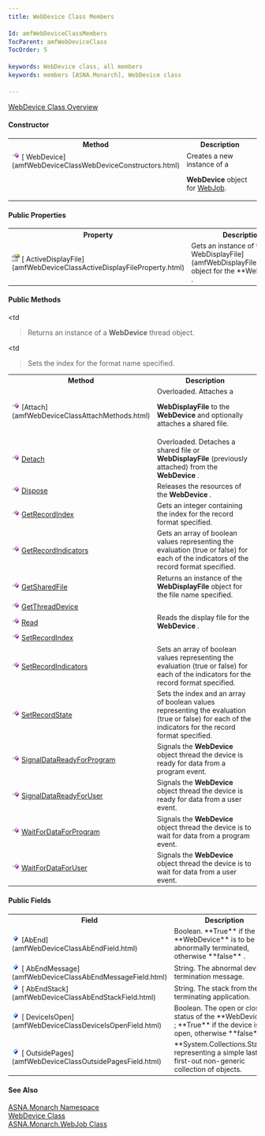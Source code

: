```yaml
---
title: WebDevice Class Members

Id: amfWebDeviceClassMembers
TocParent: amfWebDeviceClass
TocOrder: 5

keywords: WebDevice class, all members
keywords: members [ASNA.Monarch], WebDevice class

---
```


[WebDevice Class Overview](amfWebDeviceClass.html) 

#### Constructor
<table class="mytable" cellspacing="0" cellpadding="4" width="90%">
          <colgroup>
            <col width="30%" />
            <col width="70%" />
          </colgroup>
          <tr>
            <th>Method</th>
            <th>Description</th>
          </tr>
          <tr valign="top">
            <td>              <img  id="IMG1" height="16" alt="public property" src="Images/Constructor.bmp" width="16" border="0" x-maintain-ratio="TRUE" />
              [
              WebDevice](amfWebDeviceClassWebDeviceConstructors.html)
            </td>
            <td>Creates a new instance of a

 **WebDevice**  object for 
            [
            WebJob](amfWebJobClass.html).</td>
          </tr>
</table>

<!--mine -->

#### Public Properties
<table class="mytable" cellspacing="0" cellpadding="4" width="90%">
          <colgroup>
            <col width="30%" />
            <col width="70%" />
          </colgroup>
          <tr>
            <th>Property</th>
            <th>Description</th>
          </tr>
          <tr>
            <td>              <img alt="public property" src="Images/property.bmp" />
              [
              ActiveDisplayFile](amfWebDeviceClassActiveDisplayFileProperty.html)
            </td>
            <td>Gets an instance of the 
            [
            WebDisplayFile](amfWebDisplayFileClass.html) object for the 
 **WebDevice** .</td>
          </tr>
</table>

<!--mine -->

#### Public Methods
<table class="mytable" cellspacing="0" cellpadding="4" width="90%">
          <colgroup>
            <col width="30%" />
            <col width="70%" />
          </colgroup>
          <tr>
            <th>Method</th>
            <th>Description</th>
          </tr>
          <tr>
            <td>              <img id="IMG2" height="16" alt="public property" src="Images/Methods.bmp" width="16" border="0" x-maintain-ratio="TRUE" />
              [Attach](amfWebDeviceClassAttachMethods.html)
            </td>
            <td>Overloaded. Attaches a

 **WebDisplayFile**  to the 
 **WebDevice**  and optionally attaches a shared
            file.</td>
          </tr>
          <tr>
            <td>              <img id="Img4" height="16" alt="public property" src="Images/Methods.bmp" width="16" border="0" x-maintain-ratio="TRUE" />
              [Detach](amfWebDeviceClassDetachMethods.html)
            </td>
            <td>Overloaded. Detaches a
            shared file or 
 **WebDisplayFile** (previously attached)
            from the 
 **WebDevice** .</td>
          </tr>
          <tr>
            <td>              <img id="Img5" height="16" alt="public property" src="Images/Methods.bmp" width="16" border="0" x-maintain-ratio="TRUE" />
              [Dispose](amfWebDeviceClassDisposeMethod.html)
            </td>
            <td>Releases the resources of
            the 
 **WebDevice** .</td>
          </tr>
          <tr>
            <td>              <img id="Img8" height="16" alt="public property" src="Images/Methods.bmp" width="16" border="0" x-maintain-ratio="TRUE" /> 
            [
            GetRecordIndex](amfWebDeviceClassGetRecordIndexMethod.html)</td>
            <td>Gets an integer
            containing the index for the record
            format specified.</td>
          </tr>
          <tr>
            <td>              <img id="Img6" height="16" alt="public property" src="Images/Methods.bmp" width="16" border="0" x-maintain-ratio="TRUE" /> 
            [
            GetRecordIndicators](amfWebDeviceClassGetRecordIndicatorsMethod.html)</td>
            <td>Gets an array
            of boolean values representing the evaluation (true or
            false) for each of the indicators of the record
            format specified.</td>
          </tr>
          <tr>
            <td>              <img id="Img7" height="16" alt="public property" src="Images/Methods.bmp" width="16" border="0" x-maintain-ratio="TRUE" />
              [
              GetSharedFile](amfWebDeviceClassGetSharedFileMethod.html)
            </td>
            <td>Returns an instance of the 
 **WebDisplayFile**  object for the file name
            specified.</td>
          </tr>
          <tr>
            <td>              <img  id="Img9" height="16" alt="public property" src="Images/Methods.bmp" width="16" border="0" x-maintain-ratio="TRUE" />
              [
              GetThreadDevice](amfWebDeviceClassGetThreadDeviceMethod.html)
            </td>
            <td

>Returns an instance of a 
 **WebDevice**  thread object.</td>
          </tr>
          <tr>
            <td>              <img  id="Img10" height="16" alt="public property" src="Images/Methods.bmp" width="16" border="0" x-maintain-ratio="TRUE" />
              [Read](amfWebDeviceClassReadMethod2.html)
            </td>
            <td>Reads the display file for
            the 
 **WebDevice** .</td>
          </tr>
          <tr>
            <td>              <img  id="Img11" height="16" alt="public property" src="Images/Methods.bmp" width="16" border="0" x-maintain-ratio="TRUE" /> 
            [
            SetRecordIndex](amfWebDeviceClassSetRecordIndexMethod.html)</td>
            <td

>Sets the
            index for the format name specified.</td>
          </tr>
          <tr>
            <td>
              <img  id="Img12" height="16" alt="public property" src="Images/Methods.bmp" width="16" border="0" x-maintain-ratio="TRUE" /> 
            [
            SetRecordIndicators](amfWebDeviceClassSetRecordIndicatorsMethod.html)</td>
            <td>Sets an
            array of boolean values representing the evaluation
            (true or false) for each of the indicators for the
            record format specified.</td>
          </tr>
          <tr>
            <td>              <img  id="Img13" height="16" alt="public property" src="Images/Methods.bmp" width="16" border="0" x-maintain-ratio="TRUE" />
              [
              SetRecordState](amfWebDeviceClassSetRecordStateMethod.html)
            </td>
            <td>Sets the index and an
            array of boolean values representing the evaluation
            (true or false) for each of the indicators for the
            record format specified.</td>
          </tr>
          <tr>
            <td style="height: 28px">              <img  id="Img14" height="16" alt="public property" src="Images/Methods.bmp" width="16" border="0" x-maintain-ratio="TRUE" />
              [
              SignalDataReadyForProgram](amfWebDeviceClassSignalDataReadyForProgramMethod.html)
            </td>
            <td style="height: 28px">Signals the 
 **WebDevice**  object thread the device is ready for
            data from a program event.</td>
          </tr>
          <tr>
            <td>              <img  id="Img15" height="16" alt="public property" src="Images/Methods.bmp" width="16" border="0" x-maintain-ratio="TRUE" />
              [
              SignalDataReadyForUser](amfWebDeviceClassSignalDataReadyForUserMethod.html)
            </td>
            <td>Signals the 
 **WebDevice**  object thread the device is ready for
            data from a user event.</td>
          </tr>
          <tr>
            <td>              <img  id="Img16" height="16" alt="public property" src="Images/Methods.bmp" width="16" border="0" x-maintain-ratio="TRUE" />
              [
              WaitForDataForProgram](amfWebDeviceClassWaitForDataForProgramMethod.html)
            </td>
            <td>Signals the 
 **WebDevice**  object thread the device is to wait for
            data from a program event.</td>
          </tr>
          <tr>
            <td>              <img  id="Img17" height="16" alt="public property" src="Images/Methods.bmp" width="16" border="0" x-maintain-ratio="TRUE" />
              [
              WaitForDataForUser](amfWebDeviceClassWaitForDataForUserMethod.html)
            </td>
            <td>Signals the 
 **WebDevice**  object thread the device is to wait for
            data from a user event.</td>
          </tr>
</table>

<!--mine -->

#### Public Fields
<table class="mytable" cellspacing="0" cellpadding="4" width="90%">
          <colgroup>
            <col width="30%" />
            <col width="70%" />
          </colgroup>
          <tr>
            <th>Field</th>
            <th>Description</th>
          </tr>
          <tr>
            <td>              <img  id="Img3" height="16" alt="field" src="Images/Field.bmp" width="16" border="0" x-maintain-ratio="TRUE" />
              [AbEnd](amfWebDeviceClassAbEndField.html)
            </td>
            <td>Boolean. 
 **True**  if the 
 **WebDevice**  is to be abnormally
            terminated, otherwise 
 **false** .</td>
          </tr>
          <tr>
            <td>              <img  id="Img3" height="16" alt="field" src="Images/Field.bmp" width="16" border="0" x-maintain-ratio="TRUE" />
              [
              AbEndMessage](amfWebDeviceClassAbEndMessageField.html)
            </td>
            <td>String. The abnormal device
            termination message.</td>
          </tr>
          <tr>
            <td>              <img  id="Img3" height="16" alt="field" src="Images/Field.bmp" width="16" border="0" x-maintain-ratio="TRUE" />
              [
              AbEndStack](amfWebDeviceClassAbEndStackField.html)
            </td>
            <td>String. The stack from the
            terminating application.</td>
          </tr>
          <tr>
            <td>              <img  id="Img3" height="16" alt="field" src="Images/Field.bmp" width="16" border="0" x-maintain-ratio="TRUE" />
              [
              DeviceIsOpen](amfWebDeviceClassDeviceIsOpenField.html)
            </td>
            <td>Boolean. The open or closed
            status of the 
 **WebDevice** ; 
 **True**  if the device is open, otherwise 
 **false** .</td>
          </tr>
          <tr>
            <td>              <img  id="Img3" height="16" alt="field" src="Images/Field.bmp" width="16" border="0" x-maintain-ratio="TRUE" />
              [
              OutsidePages](amfWebDeviceClassOutsidePagesField.html)
            </td>
            <td> **System.Collections.Stack**  representing a simple
            last-in first-out non-generic collection of
            objects.</td>
          </tr>
</table>

#### See Also
[ASNA.Monarch Namespace](amfMonarchNamespace.html) <br /> [WebDevice Class](amfWebDeviceClass.html) <br /> [ASNA.Monarch.WebJob Class](amfWebJobClass.html) 
